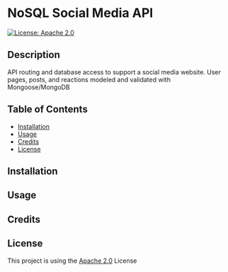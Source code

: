 
  # NoSQL Social Media API
  [![License: Apache 2.0](https://img.shields.io/badge/License-Apache%202.0-green.svg)](https://choosealicense.com/licenses/apache-2.0/)
  
  ## Description
  API routing and database access to support a social media website. User pages, posts, and reactions modeled and validated with Mongoose/MongoDB
  ## Table of Contents

  * [Installation](#installation)
  * [Usage](#usage)
  * [Credits](#credits)
  * [License](#license)

  ## Installation
  
  ## Usage
  
  ## Credits
  
  ## License
  This project is using the [Apache 2.0](https://choosealicense.com/licenses/apache-2.0/)
     License
  
  